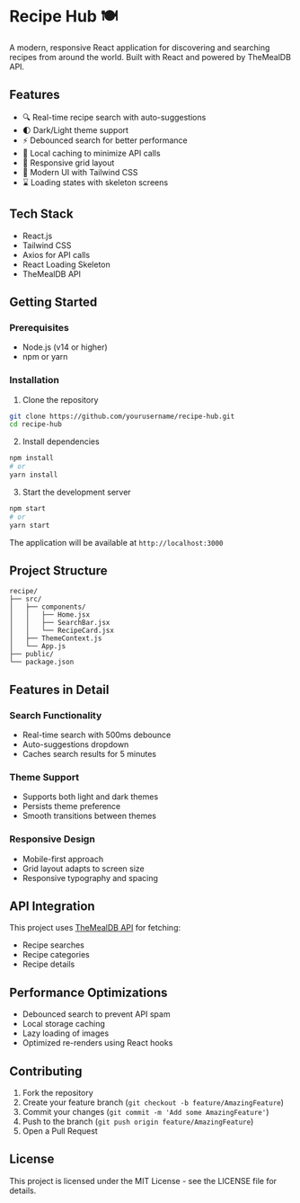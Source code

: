 # Recipe Hub 🍽️

A modern, responsive React application for discovering and searching recipes from around the world. Built with React and powered by TheMealDB API.

## Features

- 🔍 Real-time recipe search with auto-suggestions
- 🌓 Dark/Light theme support
- ⚡ Debounced search for better performance
- 💾 Local caching to minimize API calls
- 📱 Responsive grid layout
- 🎨 Modern UI with Tailwind CSS
- ⌛ Loading states with skeleton screens

## Tech Stack

- React.js
- Tailwind CSS
- Axios for API calls
- React Loading Skeleton
- TheMealDB API

## Getting Started

### Prerequisites

- Node.js (v14 or higher)
- npm or yarn

### Installation

1. Clone the repository
```bash
git clone https://github.com/yourusername/recipe-hub.git
cd recipe-hub
```

2. Install dependencies
```bash
npm install
# or
yarn install
```

3. Start the development server
```bash
npm start
# or
yarn start
```

The application will be available at `http://localhost:3000`

## Project Structure

```
recipe/
├── src/
│   ├── components/
│   │   ├── Home.jsx
│   │   ├── SearchBar.jsx
│   │   └── RecipeCard.jsx
│   ├── ThemeContext.js
│   └── App.js
├── public/
└── package.json
```

## Features in Detail

### Search Functionality
- Real-time search with 500ms debounce
- Auto-suggestions dropdown
- Caches search results for 5 minutes

### Theme Support
- Supports both light and dark themes
- Persists theme preference
- Smooth transitions between themes

### Responsive Design
- Mobile-first approach
- Grid layout adapts to screen size
- Responsive typography and spacing

## API Integration

This project uses [TheMealDB API](https://www.themealdb.com/api.php) for fetching:
- Recipe searches
- Recipe categories
- Recipe details

## Performance Optimizations

- Debounced search to prevent API spam
- Local storage caching
- Lazy loading of images
- Optimized re-renders using React hooks

## Contributing

1. Fork the repository
2. Create your feature branch (`git checkout -b feature/AmazingFeature`)
3. Commit your changes (`git commit -m 'Add some AmazingFeature'`)
4. Push to the branch (`git push origin feature/AmazingFeature`)
5. Open a Pull Request

## License

This project is licensed under the MIT License - see the LICENSE file for details.

